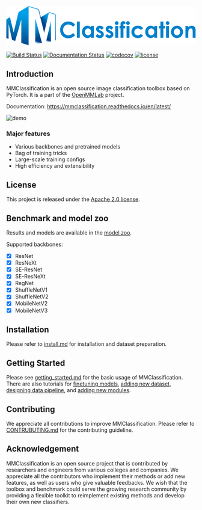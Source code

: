 <div align="center">
  <img src="resources/mmcls-logo.png" width="600"/>
</div>

[![Build Status](https://github.com/open-mmlab/mmclassification/workflows/build/badge.svg)](https://github.com/open-mmlab/mmclassification/actions)
[![Documentation Status](https://readthedocs.org/projects/mmclassification/badge/?version=latest)](https://mmclassification.readthedocs.io/en/latest/?badge=latest)
[![codecov](https://codecov.io/gh/open-mmlab/mmclassification/branch/master/graph/badge.svg)](https://codecov.io/gh/open-mmlab/mmclassification)
[![license](https://img.shields.io/github/license/open-mmlab/mmclassification.svg)](https://github.com/open-mmlab/mmclassification/blob/master/LICENSE)

## Introduction

MMClassification is an open source image classification toolbox based on PyTorch. It is
a part of the [OpenMMLab](https://open-mmlab.github.io/) project.

Documentation: https://mmclassification.readthedocs.io/en/latest/

![demo](https://user-images.githubusercontent.com/9102141/87268895-3e0d0780-c4fe-11ea-849e-6140b7e0d4de.gif)

### Major features

- Various backbones and pretrained models
- Bag of training tricks
- Large-scale training configs
- High efficiency and extensibility

## License

This project is released under the [Apache 2.0 license](LICENSE).

## Benchmark and model zoo

Results and models are available in the [model zoo](docs/model_zoo.md).

Supported backbones:

- [x] ResNet
- [x] ResNeXt
- [x] SE-ResNet
- [x] SE-ResNeXt
- [x] RegNet
- [x] ShuffleNetV1
- [x] ShuffleNetV2
- [x] MobileNetV2
- [x] MobileNetV3

## Installation

Please refer to [install.md](docs/install.md) for installation and dataset preparation.

## Getting Started

Please see [getting_started.md](docs/getting_started.md) for the basic usage of MMClassification. There are also tutorials for [finetuning models](docs/tutorials/finetune.md), [adding new dataset](docs/tutorials/new_dataset.md), [designing data pipeline](docs/tutorials/data_pipeline.md), and [adding new modules](docs/tutorials/new_modules.md).

## Contributing

We appreciate all contributions to improve MMClassification.
Please refer to [CONTRUBUTING.md](.github/CONTRIBUTING.md) for the contributing guideline.

## Acknowledgement

MMClassification is an open source project that is contributed by researchers and engineers from various colleges and companies. We appreciate all the contributors who implement their methods or add new features, as well as users who give valuable feedbacks.
We wish that the toolbox and benchmark could serve the growing research community by providing a flexible toolkit to reimplement existing methods and develop their own new classifiers.
